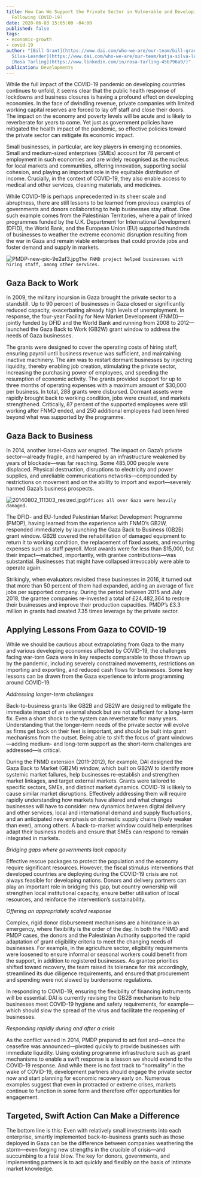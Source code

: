 ```yaml
---
title: How Can We Support the Private Sector in Vulnerable and Developing Economies
  Following COVID-19?
date: 2020-06-03 15:05:00 -04:00
published: false
tags:
- economic-growth
- covid-19
author: "[Bill Grant](https://www.dai.com/who-we-are/our-team/bill-grant), [Katja
  Silva-Leander](https://www.dai.com/who-we-are/our-team/katja-silva-leander), and
  [Rosa Tarling](https://www.linkedin.com/in/rosa-tarling-45b796a9/)"
publication: Developments
---
```


While the full impact of the COVID-19 pandemic on developing countries continues to unfold, it seems clear that the public health response of lockdowns and business closures is having a profound effect on developing economies. In the face of dwindling revenue, private companies with limited working capital reserves are forced to lay off staff and close their doors. The impact on the economy and poverty levels will be acute and is likely to reverberate for years to come. 
Yet just as government policies have mitigated the health impact of the pandemic, so effective policies toward the private sector can mitigate its economic impact. 





Small businesses, in particular, are key players in emerging economies. Small and medium-sized enterprises (SMEs) account for 78 percent of employment in such economies and are widely recognised as the nucleus for local markets and communities, offering innovation, supporting social cohesion, and playing an important role in the equitable distribution of income. Crucially, in the context of COVID-19, they also enable access to medical and other services, cleaning materials, and medicines. 

While COVID-19 is perhaps unprecedented in its sheer scale and abruptness, there are still lessons to be learned from previous examples of governments and donors collaborating to help businesses stay afloat. One such example comes from the Palestinian Territories, where a pair of linked  programmes funded by the U.K. Department for International Development (DFID), the World Bank, and the European Union (EU) supported hundreds of businesses to weather the extreme economic disruption resulting from the war in Gaza and remain viable enterprises that could provide jobs and foster demand and supply in markets.

![PMDP-new-pic-9e2af3.jpg](/uploads/PMDP-new-pic-9e2af3.jpg)`The FNMD project helped businesses with hiring staff, among other services.`

## Gaza Back to Work

In 2009, the military incursion in Gaza brought the private sector to a standstill. Up to 90 percent of businesses in Gaza closed or significantly reduced capacity, exacerbating already high levels of unemployment. In response, the four-year Facility for New Market Development (FNMD)—jointly funded by DFID and the World Bank and running from 2008 to 2012—launched the Gaza Back to Work (GB2W) grant window to address the needs of Gaza businesses. 

The grants were designed to cover the operating costs of hiring staff, ensuring payroll until business revenue was sufficient, and maintaining inactive machinery. The aim was to restart dormant businesses by injecting liquidity, thereby enabling job creation, stimulating the private sector, increasing the purchasing power of employees, and speeding the resumption of economic activity.
The grants provided support for up to three months of operating expenses with a maximum amount of $30,000 per business. In total, 288 grants were disbursed. Dormant assets were rapidly brought back to working condition, jobs were created, and markets strengthened. Critically, 87 percent of the supported employees were still working after FNMD ended, and 250 additional employees had been hired beyond what was supported by the programme.

## Gaza Back to Business

In 2014, another Israel-Gaza war erupted. The impact on Gaza’s private sector—already fragile, and hampered by an infrastructure weakened by years of blockade—was far reaching. Some 485,000 people were displaced. Physical destruction, disruptions to electricity and power supplies, and unreliable communications networks—compounded by restrictions on movement and on the ability to import and export—severely harmed Gaza’s business prospects. 

![20140802_111303_resized.jpg](/uploads/20140802_111303_resized.jpg)`Offices all over Gaza were heavily damaged.`

The DFID- and EU-funded Palestinian Market Development Programme (PMDP), having learned from the experience with FNMD’s GB2W, responded immediately by launching the Gaza Back to Business (GB2B) grant window. GB2B covered the rehabilitation of damaged equipment to return it to working condition, the replacement of fixed assets, and recurring expenses such as staff payroll. Most awards were for less than $15,000, but their impact—matched, importantly, with grantee contributions—was substantial. Businesses that might have collapsed irrevocably were able to operate again.

Strikingly, when evaluators revisited these businesses in 2016, it turned out that more than 50 percent of them had expanded, adding an average of five jobs per supported company. During the period between 2015 and July 2018, the grantee companies re-invested a total of £24,482,364 to restore their businesses and improve their production capacities. PMDP’s £3.3 million in grants had created 7.35 times leverage by the private sector. 

## Applying Lessons From Gaza to COVID-19 

While we should be cautious about extrapolating from Gaza to the many and various developing economies affected by COVID-19, the challenges facing war-torn Gaza were in key respects comparable to those thrown up by the pandemic, including severely constrained movements, restrictions on importing and exporting, and reduced cash flows for businesses. Some key lessons can be drawn from the Gaza experience to inform programming around COVID-19.

*Addressing longer-term challenges*

Back-to-business grants like GB2B and GB2W are designed to mitigate the immediate impact of an external shock but are not sufficient for a long-term fix. Even a short shock to the system can reverberate for many years. Understanding that the longer-term needs of the private sector will evolve as firms get back on their feet is important, and should be built into grant mechanisms from the outset. Being able to shift the focus of grant windows—adding medium- and long-term support as the short-term challenges are addressed—is critical. 

During the FNMD extension (2011–2012), for example, DAI designed the Gaza Back to Market (GB2M) window, which built on GB2W to identify more systemic market failures, help businesses re-establish and strengthen market linkages, and target external markets. Grants were tailored to specific sectors, SMEs, and distinct market dynamics. 
COVID-19 is likely to cause similar market disruptions. Effectively addressing them will require rapidly understanding how markets have altered and what changes businesses will have to consider: new dynamics between digital delivery and other services, local and international demand and supply fluctuations, and an anticipated new emphasis on domestic supply chains (likely weaker than ever), among others. A back-to-market window could help enterprises adapt their business models and ensure that SMEs can respond to remain integrated in markets. 

*Bridging gaps where governments lack capacity*

Effective rescue packages to protect the population and the economy require significant resources. However, the fiscal stimulus interventions that developed countries are deploying during the COVID-19 crisis are not always feasible for developing nations. Donors and delivery partners can play an important role in bridging this gap, but country ownership will strengthen local institutional capacity, ensure better utilisation of local resources, and reinforce the intervention’s sustainability.

*Offering an appropriately scaled response*

Complex, rigid donor disbursement mechanisms are a hindrance in an emergency, where flexibility is the order of the day. In both the FNMD and PMDP cases, the donors and the Palestinian Authority supported the rapid adaptation of grant eligibility criteria to meet the changing needs of businesses. For example, in the agriculture sector, eligibility requirements were loosened to ensure informal or seasonal workers could benefit from the support, in addition to registered businesses. As grantee priorities shifted toward recovery, the team raised its tolerance for risk accordingly, streamlined its due diligence requirements, and ensured that procurement and spending were not slowed by burdensome regulations.

In responding to COVID-19, ensuring the flexibility of financing instruments will be essential. DAI is currently revising the GB2B mechanism to help businesses meet COVID-19 hygiene and safety requirements, for example—which should slow the spread of the virus and facilitate the reopening of businesses. 

*Responding rapidly during and after a crisis*

As the conflict waned in 2014, PMDP prepared to act fast and—once the ceasefire was announced—pivoted quickly to provide businesses with immediate liquidity. Using existing programme infrastructure such as grant mechanisms to enable a swift response is a lesson we should extend to the COVID-19 response. And while there is no fast track to “normality” in the wake of COVID-19, development partners should engage the private sector now and start planning for economic recovery early on. Numerous examples suggest that even in protracted or extreme crises, markets continue to function in some form and therefore offer opportunities for engagement. 

## Targeted, Swift Action Can Make a Difference 

The bottom line is this: Even with relatively small investments into each enterprise, smartly implemented back-to-business grants such as those deployed in Gaza can be the difference between companies weathering the storm—even forging new strengths in the crucible of crisis—and succumbing to a fatal blow. The key for donors, governments, and implementing partners is to act quickly and flexibly on the basis of intimate market knowledge.
